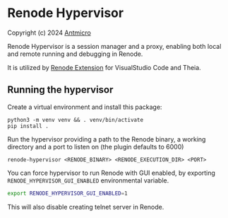 # Renode Hypervisor

Copyright (c) 2024 [Antmicro](https://antmicro.com)

Renode Hypervisor is a session manager and a proxy, enabling both local and remote running and debugging in Renode.

It is utilized by [Renode Extension](https://github.com/antmicro/renode-extension) for VisualStudio Code and Theia.

## Running the hypervisor

Create a virtual environment and install this package:

```
python3 -m venv venv && . venv/bin/activate
pip install .
```

Run the hypervisor providing a path to the Renode binary, a working directory and a port to listen on (the plugin defaults to 6000)

```
renode-hypervisor <RENODE_BINARY> <RENODE_EXECUTION_DIR> <PORT>
```

You can force hypervisor to run Renode with GUI enabled, by exporting `RENODE_HYPERVISOR_GUI_ENABLED` environmental variable.

```sh
export RENODE_HYPERVISOR_GUI_ENABLED=1
```

This will also disable creating telnet server in Renode.
